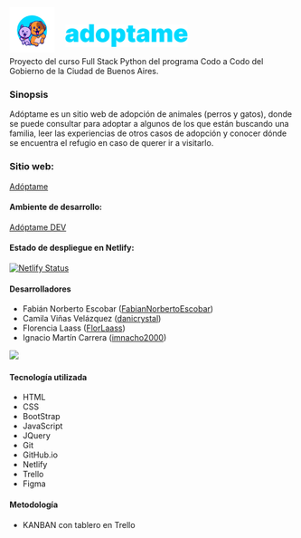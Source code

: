 <p align="left">
<img src="img/isotipo redondo.png" alt="adoptame_isotipo" width="80" height="80" style="margin-right: 15px; margin-bottom: -10px;"/>
<img src="img/logotipo celeste.png" alt="adoptame_isotipo" height="40"/>
</p>
Proyecto del curso Full Stack Python del programa Codo a Codo del Gobierno de la Ciudad de Buenos Aires.

### Sinopsis

Adóptame es un sitio web de adopción de animales (perros y gatos), donde se puede consultar para adoptar a algunos de los que están buscando una familia, leer las experiencias de otros casos de adopción y conocer dónde se encuentra el refugio en caso de querer ir a visitarlo.

### Sitio web:
[Adóptame](https://adoptame-ba.netlify.app)

#### Ambiente de desarrollo:
[Adóptame DEV](https://fabiannorbertoescobar.github.io/adoptame/)

#### Estado de despliegue en Netlify:

[![Netlify Status](https://api.netlify.com/api/v1/badges/7082062a-ae16-4f1a-9c39-835167182ff6/deploy-status)](https://app.netlify.com/sites/adoptame-ba/deploys)

#### Desarrolladores

* Fabián Norberto Escobar ([FabianNorbertoEscobar](https://github.com/FabianNorbertoEscobar))<br>
* Camila Viñas Velázquez ([danicrystal](https://github.com/danicrystal))<br>
* Florencia Laass ([FlorLaass](https://github.com/FlorLaass))<br>
* Ignacio Martín Carrera ([imnacho2000](https://github.com/imnacho2000))<br>

<a href = "https://github.com/FabianNorbertoEscobar/adoptame/graphs/contributors">
  <img src = "https://contrib.rocks/image?repo=FabianNorbertoEscobar/adoptame"/>
</a>

#### Tecnología utilizada
* HTML
* CSS
* BootStrap
* JavaScript
* JQuery
* Git
* GitHub.io
* Netlify
* Trello
* Figma

#### Metodología
* KANBAN con tablero en Trello
